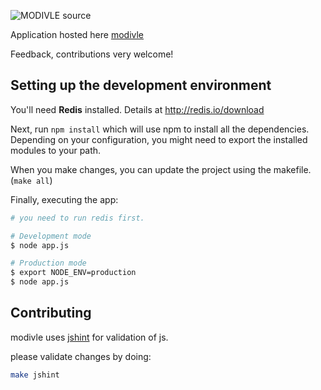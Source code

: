 ![MODIVLE source](http://dl.dropbox.com/u/24733998/modivleblack.png)

Application hosted here [modivle](http://modivle.yrmichael.com)

Feedback, contributions very welcome!

## Setting up the development environment

You'll need **Redis** installed. Details at http://redis.io/download

Next, run ```npm install``` which will use npm to install all the dependencies.
Depending on your configuration, you might need to export the installed modules to your path.

When you make changes, you can update the project using the makefile. (```make all```)

Finally, executing the app:

```bash
# you need to run redis first.

# Development mode
$ node app.js

# Production mode
$ export NODE_ENV=production 
$ node app.js
```

## Contributing

modivle uses [jshint](https://github.com/jshint/jshint/) for validation of js.

please validate changes by doing:

```sh
make jshint
```